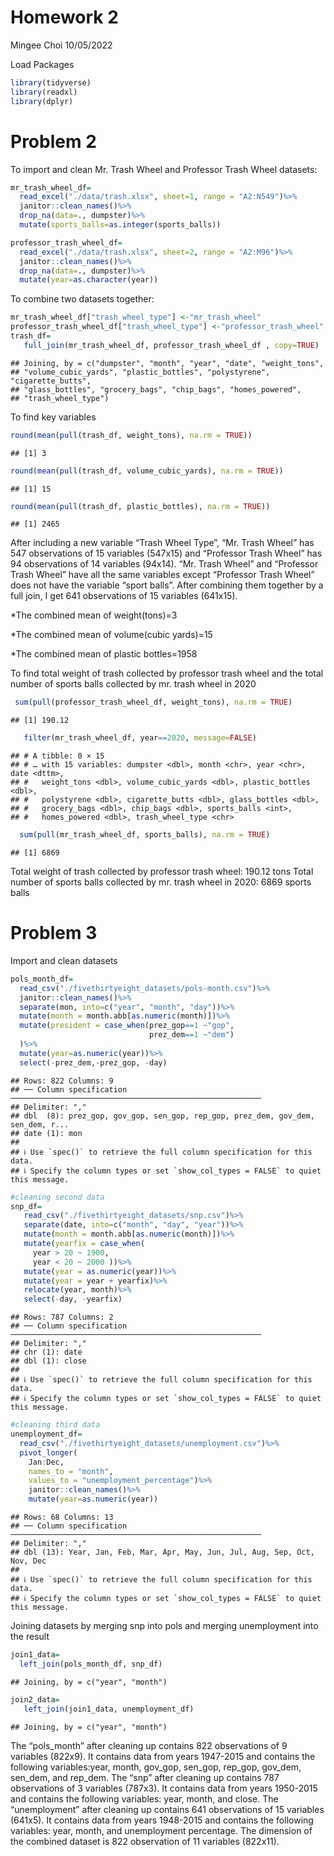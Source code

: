Homework 2
================
Mingee Choi
10/05/2022

Load Packages

``` r
library(tidyverse)
library(readxl)
library(dplyr)
```

# Problem 2

To import and clean Mr. Trash Wheel and Professor Trash Wheel datasets:

``` r
mr_trash_wheel_df=
  read_excel("./data/trash.xlsx", sheet=1, range = "A2:N549")%>%
  janitor::clean_names()%>%
  drop_na(data=., dumpster)%>%
  mutate(sports_balls=as.integer(sports_balls))

professor_trash_wheel_df=
  read_excel("./data/trash.xlsx", sheet=2, range = "A2:M96")%>%
  janitor::clean_names()%>%
  drop_na(data=., dumpster)%>%
  mutate(year=as.character(year))
```

To combine two datasets together:

``` r
mr_trash_wheel_df["trash_wheel_type"] <-"mr_trash_wheel"
professor_trash_wheel_df["trash_wheel_type"] <-"professor_trash_wheel"
trash_df=
   full_join(mr_trash_wheel_df, professor_trash_wheel_df , copy=TRUE)
```

    ## Joining, by = c("dumpster", "month", "year", "date", "weight_tons",
    ## "volume_cubic_yards", "plastic_bottles", "polystyrene", "cigarette_butts",
    ## "glass_bottles", "grocery_bags", "chip_bags", "homes_powered",
    ## "trash_wheel_type")

To find key variables

``` r
round(mean(pull(trash_df, weight_tons), na.rm = TRUE))
```

    ## [1] 3

``` r
round(mean(pull(trash_df, volume_cubic_yards), na.rm = TRUE))
```

    ## [1] 15

``` r
round(mean(pull(trash_df, plastic_bottles), na.rm = TRUE))
```

    ## [1] 2465

After including a new variable “Trash Wheel Type”, “Mr. Trash Wheel” has
547 observations of 15 variables (547x15) and “Professor Trash Wheel”
has 94 observations of 14 variables (94x14). “Mr. Trash Wheel” and
“Professor Trash Wheel” have all the same variables except “Professor
Trash Wheel” does not have the variable “sport balls”. After combining
them together by a full join, I get 641 observations of 15 variables
(641x15).

\*The combined mean of weight(tons)=3

\*The combined mean of volume(cubic yards)=15

\*The combined mean of plastic bottles=1958

To find total weight of trash collected by professor trash wheel and the
total number of sports balls collected by mr. trash wheel in 2020

``` r
 sum(pull(professor_trash_wheel_df, weight_tons), na.rm = TRUE)
```

    ## [1] 190.12

``` r
   filter(mr_trash_wheel_df, year==2020, message=FALSE)
```

    ## # A tibble: 0 × 15
    ## # … with 15 variables: dumpster <dbl>, month <chr>, year <chr>, date <dttm>,
    ## #   weight_tons <dbl>, volume_cubic_yards <dbl>, plastic_bottles <dbl>,
    ## #   polystyrene <dbl>, cigarette_butts <dbl>, glass_bottles <dbl>,
    ## #   grocery_bags <dbl>, chip_bags <dbl>, sports_balls <int>,
    ## #   homes_powered <dbl>, trash_wheel_type <chr>

``` r
  sum(pull(mr_trash_wheel_df, sports_balls), na.rm = TRUE)
```

    ## [1] 6869

Total weight of trash collected by professor trash wheel: 190.12 tons
Total number of sports balls collected by mr. trash wheel in 2020: 6869
sports balls

# Problem 3

Import and clean datasets

``` r
pols_month_df=
  read_csv("./fivethirtyeight_datasets/pols-month.csv")%>%
  janitor::clean_names()%>%
  separate(mon, into=c("year", "month", "day"))%>%
  mutate(month = month.abb[as.numeric(month)])%>%
  mutate(president = case_when(prez_gop==1 ~"gop", 
                               prez_dem==1 ~"dem")
  )%>%
  mutate(year=as.numeric(year))%>%
  select(-prez_dem,-prez_gop, -day)
```

    ## Rows: 822 Columns: 9
    ## ── Column specification ────────────────────────────────────────────────────────
    ## Delimiter: ","
    ## dbl  (8): prez_gop, gov_gop, sen_gop, rep_gop, prez_dem, gov_dem, sen_dem, r...
    ## date (1): mon
    ## 
    ## ℹ Use `spec()` to retrieve the full column specification for this data.
    ## ℹ Specify the column types or set `show_col_types = FALSE` to quiet this message.

``` r
#cleaning second data
snp_df=
   read_csv("./fivethirtyeight_datasets/snp.csv")%>%
   separate(date, into=c("month", "day", "year"))%>% 
   mutate(month = month.abb[as.numeric(month)])%>% 
   mutate(yearfix = case_when(
     year > 20 ~ 1900,
     year < 20 ~ 2000 ))%>% 
   mutate(year = as.numeric(year))%>%
   mutate(year = year + yearfix)%>%
   relocate(year, month)%>%
   select(-day, -yearfix)
```

    ## Rows: 787 Columns: 2
    ## ── Column specification ────────────────────────────────────────────────────────
    ## Delimiter: ","
    ## chr (1): date
    ## dbl (1): close
    ## 
    ## ℹ Use `spec()` to retrieve the full column specification for this data.
    ## ℹ Specify the column types or set `show_col_types = FALSE` to quiet this message.

``` r
#cleaning third data
unemployment_df=
  read_csv("./fivethirtyeight_datasets/unemployment.csv")%>%
  pivot_longer(
    Jan:Dec,
    names_to = "month",
    values_to = "unemployment_percentage")%>%
    janitor::clean_names()%>%
    mutate(year=as.numeric(year))
```

    ## Rows: 68 Columns: 13
    ## ── Column specification ────────────────────────────────────────────────────────
    ## Delimiter: ","
    ## dbl (13): Year, Jan, Feb, Mar, Apr, May, Jun, Jul, Aug, Sep, Oct, Nov, Dec
    ## 
    ## ℹ Use `spec()` to retrieve the full column specification for this data.
    ## ℹ Specify the column types or set `show_col_types = FALSE` to quiet this message.

Joining datasets by merging snp into pols and merging unemployment into
the result

``` r
join1_data=
  left_join(pols_month_df, snp_df)
```

    ## Joining, by = c("year", "month")

``` r
join2_data=
   left_join(join1_data, unemployment_df)                     
```

    ## Joining, by = c("year", "month")

The “pols_month” after cleaning up contains 822 observations of 9
variables (822x9). It contains data from years 1947-2015 and contains
the following variables:year, month, gov_gop, sen_gop, rep_gop, gov_dem,
sen_dem, and rep_dem. The “snp” after cleaning up contains 787
observations of 3 variables (787x3). It contains data from years
1950-2015 and contains the following variables: year, month, and close.
The “unemployment” after cleaning up contains 641 observations of 15
variables (641x5). It contains data from years 1948-2015 and contains
the following variables: year, month, and unemployment percentage. The
dimension of the combined dataset is 822 observation of 11 variables
(822x11).
